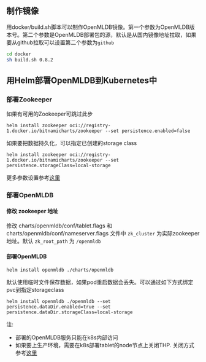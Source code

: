 ## 制作镜像
用docker/build.sh脚本可以制作OpenMLDB镜像。第一个参数为OpenMLDB版本号。第二个参数是OpenMLDB部署包的源，默认是从国内镜像地址拉取，如果要从github拉取可以设置第二个参数为`github`
```bash
cd docker
sh build.sh 0.8.2
```
## 用Helm部署OpenMLDB到Kubernetes中
### 部署Zookeeper
如果有可用的Zookeeper可跳过此步
```
helm install zookeeper oci://registry-1.docker.io/bitnamicharts/zookeeper --set persistence.enabled=false
```
如果要把数据持久化，可以指定已创建的storage class
```
helm install zookeeper oci://registry-1.docker.io/bitnamicharts/zookeeper --set persistence.storageClass=local-storage
```
更多参数设置参考[这里](https://github.com/bitnami/charts/tree/main/bitnami/zookeeper)

### 部署OpenMLDB

#### 修改 zookeeper 地址

修改 charts/openmldb/conf/tablet.flags 和 charts/openmldb/conf/nameserver.flags 文件中 `zk_cluster` 为实际zookeeper地址。默认 `zk_root_path` 为 `/openmldb`

#### 部署OpenMLDB
```
helm install openmldb ./charts/openmldb
```
默认使用临时文件保存数据，如果pod重启数据会丢失。可以通过如下方式绑定pvc到指定storageclass
```
helm install openmldb ./openmldb --set persistence.dataDir.enabled=true --set  persistence.dataDir.storageClass=local-storage
```

注:  
- 部署的OpenMLDB服务只能在k8s内部访问
- 如果要上生产环境，需要在k8s部署tablet的node节点上关闭THP. 关闭方式参考[这里](https://openmldb.ai/docs/zh/main/deploy/install_deploy.html#thp-transparent-huge-pages)